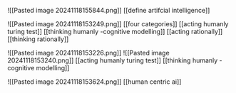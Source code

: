 
![[Pasted image 20241118155844.png]]
[[define artifcial intelligence]]


![[Pasted image 20241118153249.png]]
[[four categories]]
	[[acting humanly turing test]]
	[[thinking humanly -cognitive modelling]]
	[[acting rationally]]
	[[thinking rationally]]
	
![[Pasted image 20241118153226.png]]
![[Pasted image 20241118153240.png]]
[[acting humanly turing test]]
[[thinking humanly -cognitive modelling]]


![[Pasted image 20241118153624.png]]
[[human centric ai]]
